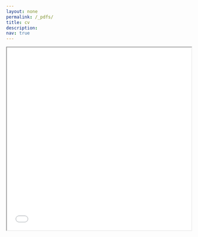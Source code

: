 ```yaml
---
layout: none
permalink: /_pdfs/
title: cv
description: 
nav: true
---
```


<iframe src="/CV.pdf" width="100%" height="500px">